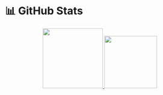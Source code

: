 # 📊 GitHub Stats

<div align="center">
  <a href="https://github.com/Kingz4da">
  <img height="160em" src="https://github-readme-stats.vercel.app/api?username=Kingz4da&show_icons=true&theme=midnight-purple&include_all_commits=true&count_private=true"/>
  <img height="140em" src="https://github-readme-stats.vercel.app/api/top-langs/?username=Kingz4da&layout=compact&langs_count=7&theme=midnight-purple"/>
</div>
